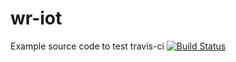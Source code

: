 # wr-iot
Example source code to test travis-ci
[![Build Status](https://travis-ci.org/element-82/wr-iot.png?branch=master)](https://travis-ci.org/element-82/wr-iot)
